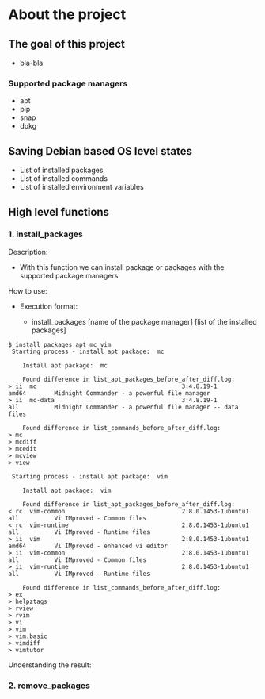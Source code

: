 # About the project

## The goal of this project

* bla-bla

### Supported package managers

* apt
* pip
* snap
* dpkg

## Saving Debian based OS level states

* List of installed packages
* List of installed commands
* List of installed environment variables

## High level functions

### 1. install_packages

Description:

* With this function we can install package or packages with the supported package managers.

How to use:

* Execution format:

  * install_packages [name of the package manager] [list of the installed packages]

```shell
$ install_packages apt mc vim
 Starting process - install apt package:  mc

    Install apt package:  mc

    Found difference in list_apt_packages_before_after_diff.log:
> ii  mc                                         3:4.8.19-1                                   amd64        Midnight Commander - a powerful file manager
> ii  mc-data                                    3:4.8.19-1                                   all          Midnight Commander - a powerful file manager -- data files

    Found difference in list_commands_before_after_diff.log:
> mc
> mcdiff
> mcedit
> mcview
> view

 Starting process - install apt package:  vim

    Install apt package:  vim

    Found difference in list_apt_packages_before_after_diff.log:
< rc  vim-common                                 2:8.0.1453-1ubuntu1                          all          Vi IMproved - Common files
< rc  vim-runtime                                2:8.0.1453-1ubuntu1                          all          Vi IMproved - Runtime files
> ii  vim                                        2:8.0.1453-1ubuntu1                          amd64        Vi IMproved - enhanced vi editor
> ii  vim-common                                 2:8.0.1453-1ubuntu1                          all          Vi IMproved - Common files
> ii  vim-runtime                                2:8.0.1453-1ubuntu1                          all          Vi IMproved - Runtime files

    Found difference in list_commands_before_after_diff.log:
> ex
> helpztags
> rview
> rvim
> vi
> vim
> vim.basic
> vimdiff
> vimtutor
```

Understanding the result:

### 2. remove_packages
